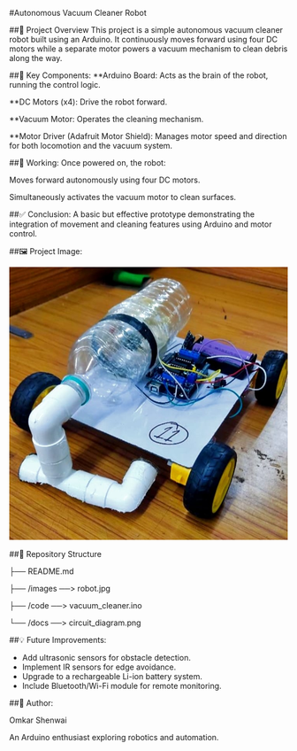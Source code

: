#Autonomous Vacuum Cleaner Robot

##🧹 Project Overview
This project is a simple autonomous vacuum cleaner robot built using an Arduino. It continuously moves forward using four DC motors while a separate motor powers a vacuum mechanism to clean debris along the way.

##🔧 Key Components:
**Arduino Board: Acts as the brain of the robot, running the control logic.

**DC Motors (x4): Drive the robot forward.

**Vacuum Motor: Operates the cleaning mechanism.

**Motor Driver (Adafruit Motor Shield): Manages motor speed and direction for both locomotion and the vacuum system.

##🚀 Working:
Once powered on, the robot:

Moves forward autonomously using four DC motors.

Simultaneously activates the vacuum motor to clean surfaces.

##✅ Conclusion:
A basic but effective prototype demonstrating the integration of movement and cleaning features using Arduino and motor control.

##🖼️ Project Image:

![image alt](https://github.com/OmkarShenwai865/Vaccum-Cleaner-Robot-Arduino-Project/blob/f0b3bd7bdf866e55061598da15a70573b18ad605/arduinoproject.jpg)

##📂 Repository Structure

├── README.md

├── /images
     ──> robot.jpg

├── /code
     ──> vacuum_cleaner.ino

└── /docs
     ──> circuit_diagram.png

##💡 Future Improvements:

- Add ultrasonic sensors for obstacle detection.
- Implement IR sensors for edge avoidance.
- Upgrade to a rechargeable Li-ion battery system.
- Include Bluetooth/Wi-Fi module for remote monitoring.

##🧠 Author:

Omkar Shenwai

An Arduino enthusiast exploring robotics and automation.
